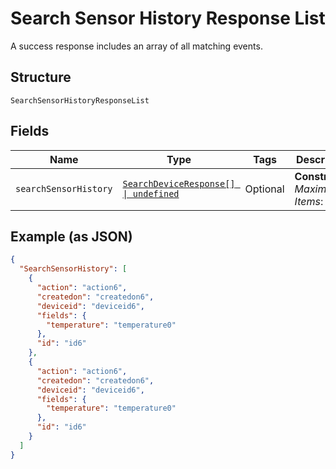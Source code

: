 
# Search Sensor History Response List

A success response includes an array of all matching events.

## Structure

`SearchSensorHistoryResponseList`

## Fields

| Name | Type | Tags | Description |
|  --- | --- | --- | --- |
| `searchSensorHistory` | [`SearchDeviceResponse[] \| undefined`](../../doc/models/search-device-response.md) | Optional | **Constraints**: *Maximum Items*: `100` |

## Example (as JSON)

```json
{
  "SearchSensorHistory": [
    {
      "action": "action6",
      "createdon": "createdon6",
      "deviceid": "deviceid6",
      "fields": {
        "temperature": "temperature0"
      },
      "id": "id6"
    },
    {
      "action": "action6",
      "createdon": "createdon6",
      "deviceid": "deviceid6",
      "fields": {
        "temperature": "temperature0"
      },
      "id": "id6"
    }
  ]
}
```

